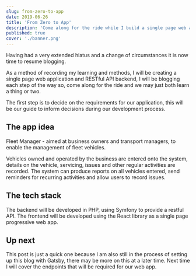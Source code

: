 ```yaml
---
slug: from-zero-to-app
date: 2019-06-26
title: 'From Zero to App'
description: 'Come along for the ride while I build a single page web app and a RESTful api backend.'
published: true
cover: './banner.png'
---
```


Having had a very extended hiatus and a change of circumstances it is now time to resume blogging.

As a method of recording my learning and methods, I will be creating a single page web application and RESTful API backend, I will be blogging each step of the way so, come along for the ride and we may just both learn a thing or two.

The first step is to decide on the requirements for our application, this will be our guide to inform decisions during our development process.

## The app idea

Fleet Manager - aimed at business owners and transport managers, to enable the management of fleet vehicles.

Vehicles owned and operated by the business are entered onto the system, details on the vehicle, servicing, issues and other regular activities are recorded. The system can produce reports on all vehicles entered, send reminders for recurring activities and allow users to record issues.

## The tech stack

The backend will be developed in PHP, using Symfony to provide a restful API. The frontend will be developed using the React library as a single page progressive web app.

## Up next

This post is just a quick one because I am also still in the process of setting up this blog with Gatsby, there may be more on this at a later time. Next time I will cover the endpoints that will be required for our web app.
